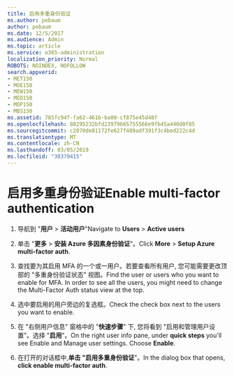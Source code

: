 ```yaml
---
title: 启用多重身份验证
ms.author: pebaum
author: pebaum
ms.date: 12/5/2017
ms.audience: Admin
ms.topic: article
ms.service: o365-administration
localization_priority: Normal
ROBOTS: NOINDEX, NOFOLLOW
search.appverid:
- MET150
- MOE150
- MEW150
- MED150
- MOP150
- MBS150
ms.assetid: 785fc94f-fa62-461b-ba00-cf875e45d48f
ms.openlocfilehash: 80295232bfd23979665755566e9fb45a440d0f85
ms.sourcegitcommit: c2070de81172fe627f489adf391f3c4bed222c4d
ms.translationtype: MT
ms.contentlocale: zh-CN
ms.lasthandoff: 03/05/2019
ms.locfileid: "30379415"
---
```

# <a name="enable-multi-factor-authentication"></a><span data-ttu-id="4975c-102">启用多重身份验证</span><span class="sxs-lookup"><span data-stu-id="4975c-102">Enable multi-factor authentication</span></span>

1. <span data-ttu-id="4975c-103">导航到 "**用户** \> **活动用户**"</span><span class="sxs-lookup"><span data-stu-id="4975c-103">Navigate to **Users** \> **Active users**</span></span>
    
2. <span data-ttu-id="4975c-104">单击 "**更多** \> **安装 Azure 多因素身份验证**"。</span><span class="sxs-lookup"><span data-stu-id="4975c-104">Click **More** \> **Setup Azure multi-factor auth**.</span></span> 
    
3. <span data-ttu-id="4975c-p101">查找要为其启用 MFA 的一个或一用户。若要查看所有用户, 您可能需要更改顶部的 "多重身份验证状态" 视图。</span><span class="sxs-lookup"><span data-stu-id="4975c-p101">Find the user or users who you want to enable for MFA. In order to see all the users, you might need to change the Multi-Factor Auth status view at the top.</span></span>
    
4. <span data-ttu-id="4975c-107">选中要启用的用户旁边的复选框。</span><span class="sxs-lookup"><span data-stu-id="4975c-107">Check the check box next to the users you want to enable.</span></span>
    
5.  <span data-ttu-id="4975c-p102">在 "右侧用户信息" 窗格中的 "**快速步骤**" 下, 您将看到 "启用和管理用户设置"。选择 "**启用**"。</span><span class="sxs-lookup"><span data-stu-id="4975c-p102">On the right user info pane, under **quick steps** you'll see Enable and Manage user settings. Choose **Enable**.</span></span> 
    
6. <span data-ttu-id="4975c-110">在打开的对话框中,**单击 "启用多重身份验证**"。</span><span class="sxs-lookup"><span data-stu-id="4975c-110">In the dialog box that opens, **click enable multi-factor auth**.</span></span> 
    

